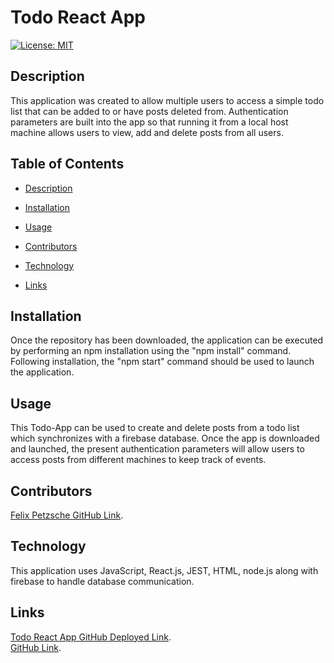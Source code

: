 # Todo React App
[![License: MIT](https://img.shields.io/badge/License-MIT-blue.svg)](https://opensource.org/licenses/MIT)

## Description

This application was created to allow multiple users to access a simple todo list that can be added to or have posts deleted from. Authentication parameters are built into the app so that running it from a local host machine allows users to view, add and delete posts from all users. 

## Table of Contents

- [Description](#description)

- [Installation](#installation)

- [Usage](#usage)

- [Contributors](#contributors)

- [Technology](#technology)

- [Links](#links)


## Installation

Once the repository has been downloaded, the application can be executed by performing an npm installation using the "npm install" command. Following installation, the "npm start" command should be used to launch the application.

## Usage

This Todo-App can be used to create and delete posts from a todo list which synchronizes with a firebase database. Once the app is downloaded and launched, the present authentication parameters will allow users to access posts from different machines to keep track of events. 

## Contributors

[Felix Petzsche GitHub Link](https://github.com/felix1805).

## Technology

This application uses JavaScript, React.js, JEST, HTML, node.js along with firebase to handle database communication.

## Links

[Todo React App GitHub Deployed Link](https://felix1805.github.io/todo-react-app/).
<br>
[GitHub Link](https://github.com/felix1805/todo-react-app).
